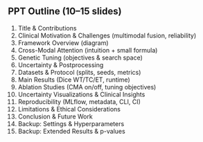 ## PPT Outline (10–15 slides)

1. Title & Contributions
2. Clinical Motivation & Challenges (multimodal fusion, reliability)
3. Framework Overview (diagram)
4. Cross-Modal Attention (intuition + small formula)
5. Genetic Tuning (objectives & search space)
6. Uncertainty & Postprocessing
7. Datasets & Protocol (splits, seeds, metrics)
8. Main Results (Dice WT/TC/ET, runtime)
9. Ablation Studies (CMA on/off, tuning objectives)
10. Uncertainty Visualizations & Clinical Insights
11. Reproducibility (MLflow, metadata, CLI, CI)
12. Limitations & Ethical Considerations
13. Conclusion & Future Work
14. Backup: Settings & Hyperparameters
15. Backup: Extended Results & p-values


